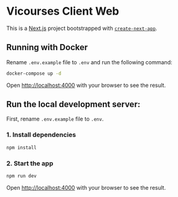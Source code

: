 # Vicourses Client Web

This is a [Next.js](https://nextjs.org) project bootstrapped with [`create-next-app`](https://nextjs.org/docs/app/api-reference/cli/create-next-app).

## Running with Docker

Rename `.env.example` file to `.env` and run the following command:

```bash
docker-compose up -d
```

Open [http://localhost:4000](http://localhost:4000) with your browser to see the result.

## Run the local development server:

First, rename `.env.example` file to `.env`.

### 1. Install dependencies

```bash
npm install
```

### 2. Start the app

```bash
npm run dev
```

Open [http://localhost:4000](http://localhost:4000) with your browser to see the result.